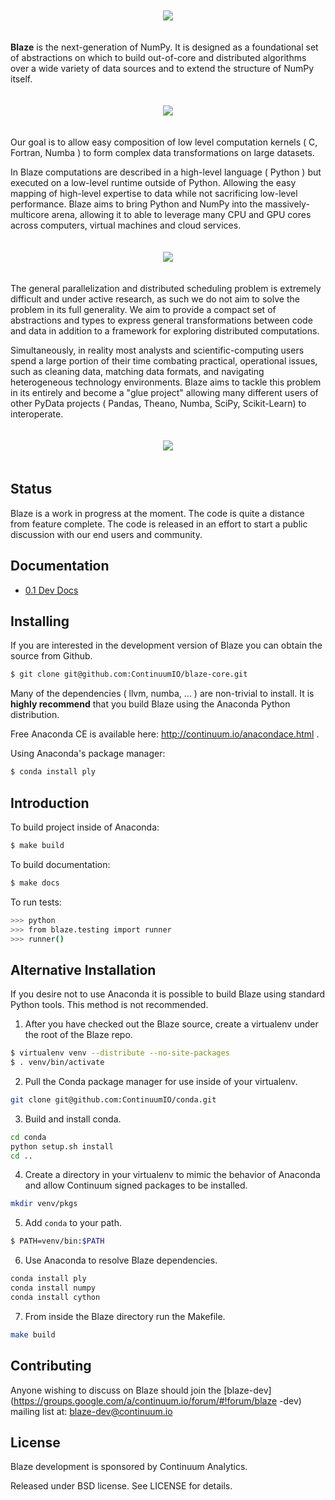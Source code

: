 <p align="center" style="padding: 20px">
<img src="https://raw.github.com/ContinuumIO/blaze-core/master/docs/source/svg/blaze_med.png">
</p>

**Blaze** is the next-generation of NumPy. It is designed as a
foundational set of abstractions on which to build out-of-core and
distributed algorithms over a wide variety of data sources and to extend
the structure of NumPy itself.

<p align="center" style="padding: 20px">
<img src="https://raw.github.com/ContinuumIO/blaze-core/master/docs/source/svg/numpy_plus.png">
</p>

Our goal is to allow easy composition of low level computation kernels
( C, Fortran, Numba ) to form complex data transformations on large
datasets.

In Blaze computations are described in a high-level language ( Python
) but executed on a low-level runtime outside of Python. Allowing the
easy mapping of high-level expertise to data while not sacrificing
low-level performance. Blaze aims to bring Python and NumPy into the
massively-multicore arena, allowing it to able to leverage many CPU and
GPU cores across computers, virtual machines and cloud services.

<p align="center" style="padding: 20px">
<img src="https://raw.github.com/ContinuumIO/blaze-core/master/docs/source/svg/codepush.png">
</p>

The general parallelization and distributed scheduling problem is
extremely difficult and under active research, as such we do not aim to
solve the problem in its full generality. We aim to provide a compact
set of abstractions and types to express general transformations between
code and data in addition to a framework for exploring distributed
computations.

Simultaneously, in reality most analysts and scientific-computing users
spend a large portion of their time combating practical, operational
issues, such as cleaning data, matching data formats, and navigating
heterogeneous technology environments. Blaze aims to tackle this
problem in its entirely and become a "glue project" allowing many
different users of other PyData projects ( Pandas, Theano, Numba, SciPy,
Scikit-Learn) to interoperate.

<p align="center" style="padding: 20px">
<img src="https://raw.github.com/ContinuumIO/blaze-core/master/docs/source/svg/sources.png">
</p>

Status
------

Blaze is a work in progress at the moment. The code is quite a distance
from feature complete. The code is released in an effort to start a
public discussion with our end users and community.

Documentation
-------------

* [0.1 Dev Docs](http://blaze.pydata.org/docs/)

Installing
----------

If you are interested in the development version of Blaze you can
obtain the source from Github.

```bash
$ git clone git@github.com:ContinuumIO/blaze-core.git
```

Many of the dependencies ( llvm, numba, ... ) are non-trivial to
install. It is **highly recommend** that you build Blaze using the Anaconda
Python distribution.

Free Anaconda CE is available here: http://continuum.io/anacondace.html .

Using Anaconda's package manager:

```bash
$ conda install ply
```

Introduction
------------

To build project inside of Anaconda:

```bash
$ make build
```

To build documentation:

```bash
$ make docs
```

To run tests:

```bash
>>> python
>>> from blaze.testing import runner
>>> runner()
```

Alternative Installation
------------------------

If you desire not to use Anaconda it is possible to build Blaze using
standard Python tools. This method is not recommended.

1) After you have checked out the Blaze source, create a virtualenv
under the root of the Blaze repo.

```bash
$ virtualenv venv --distribute --no-site-packages 
$ . venv/bin/activate
```

2) Pull the Conda package manager for use inside of your virtualenv.

```bash
git clone git@github.com:ContinuumIO/conda.git
```

3) Build and install conda.

```bash
cd conda
python setup.sh install
cd ..
```

4) Create a directory in your virtualenv to mimic the behavior of
Anaconda and allow Continuum signed packages to be installed.

```bash
mkdir venv/pkgs
```

5) Add ``conda`` to your path.

```bash
$ PATH=venv/bin:$PATH
```

6) Use Anaconda to resolve Blaze dependencies.

```bash
conda install ply
conda install numpy
conda install cython
```

7) From inside the Blaze directory run the Makefile.

```bash
make build
```

Contributing
------------

Anyone wishing to discuss on Blaze should join the
[blaze-dev](https://groups.google.com/a/continuum.io/forum/#!forum/blaze
-dev) mailing list at: blaze-dev@continuum.io

License
-------

Blaze development is sponsored by Continuum Analytics.

Released under BSD license. See LICENSE for details.
